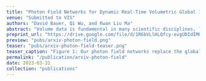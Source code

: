 ```yaml
---
title: "Photon Field Networks for Dynamic Real-Time Volumetric Global Illumination"
venue: "Submitted to VIS"
authors: "David Bauer, Qi Wu, and Kwan Liu Ma"
abstract: "Volume data is fundamental in many scientific disciplines, like medicine, physics, and biology. Experts rely on robust scientific visualization techniques to extract valuable insights from the data. Recent years have shown path tracing to be the preferred approach for volumetric rendering, given its high levels of realism. However, real-time volumetric path tracing often suffers from stochastic noise and long convergence times, limiting interactive exploration. In this paper, we present a novel method to enable real-time global illumination for volume data visualization. We develop Photon Field Networks---a phase-function-aware, multi-light neural representation of indirect volumetric global illumination. The fields are trained on multi-phase photon caches that we compute a priori. Training can be done within seconds, after which the fields can be used in various rendering tasks. To showcase their potential, we develop a custom neural path tracer, with which our photon fields achieve interactive framerates even on large datasets. We conduct in-depth evaluations of the method's performance, including visual quality, stochastic noise, inference and rendering speeds, and accuracy regarding illumination and phase function awareness. Results are compared to state-of-the-art scientific rendering techniques. Our findings show that Photon Field Networks can faithfully represent indirect global illumination across the phase spectrum while exhibiting less stochastic noise and rendering at a significantly faster rate than traditional methods."
preprint_url: "https://drive.google.com/file/d/1R6bVLlHLQfcy-evgUDIdIMKCJkZzuC45/view?usp=share_link"
preview: "pubs/arxiv-photon-field.png"
teaser: "pubs/arxiv-photon-field-teaser.png"
teaser_caption: "Figure 1: Our photon field networks replace the global illumination term of the rendering equation. With our approach we are able to achieve comparable results for volumetric rendering in a fraction of the time it takes a conventional path tracer. The photon fields are light-weight and can be trained in seconds."
permalink: "/publication/arxiv-photon-field"
date: 2023-03-31
collection: "publications"
---
```

